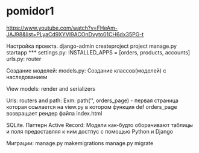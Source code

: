 # pomidor1
https://www.youtube.com/watch?v=FHeAm-JAJ98&list=PLyaCd9XYVI9ACOnDvyto01CH6dx35PG-t

Настройка проекта.
  django-admin createproject project
  manage.py startapp ***
    settings.py: INSTALLED_APPS = [orders, products, accounts]
   urls.py: router
   
Создание моделей:
  models.py: Создание классов(моделей) с наследованием
  
View models:
  render and serializers
  
Urls:
  routers and path:
    Exm: path('', orders_page) - первая страница которая ссылается на view.py в котором функция def orders_page возвращает рендер файла index.html

SQLite.
  Паттерн Active Record:
    Модели как-будто оборачивают таблицы и поля предоставляя к ним достпус с помощью Python и Django
    
Миграции:
  manage.py makemigrations
  manage.py migrate
